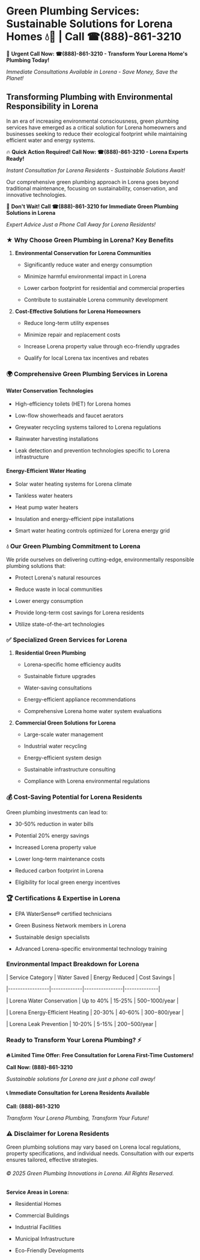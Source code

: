# Green Plumbing Services: Sustainable Solutions for Lorena Homes 💧🌿 | Call ☎(888)-861-3210

🚨 **Urgent Call Now: ☎(888)-861-3210 - Transform Your Lorena Home's Plumbing Today!**
*Immediate Consultations Available in Lorena - Save Money, Save the Planet!*

## Transforming Plumbing with Environmental Responsibility in Lorena

In an era of increasing environmental consciousness, green plumbing services have emerged as a critical solution for Lorena homeowners and businesses seeking to reduce their ecological footprint while maintaining efficient water and energy systems. 

🔥 **Quick Action Required! Call Now: ☎(888)-861-3210 - Lorena Experts Ready!**
*Instant Consultation for Lorena Residents - Sustainable Solutions Await!*

Our comprehensive green plumbing approach in Lorena goes beyond traditional maintenance, focusing on sustainability, conservation, and innovative technologies.

🚨 **Don't Wait! Call ☎(888)-861-3210 for Immediate Green Plumbing Solutions in Lorena**
*Expert Advice Just a Phone Call Away for Lorena Residents!*

### ★ Why Choose Green Plumbing in Lorena? Key Benefits

1. **Environmental Conservation for Lorena Communities** 
   - Significantly reduce water and energy consumption
   - Minimize harmful environmental impact in Lorena
   - Lower carbon footprint for residential and commercial properties
   - Contribute to sustainable Lorena community development

2. **Cost-Effective Solutions for Lorena Homeowners** 
   - Reduce long-term utility expenses
   - Minimize repair and replacement costs
   - Increase Lorena property value through eco-friendly upgrades
   - Qualify for local Lorena tax incentives and rebates

### 🌍 Comprehensive Green Plumbing Services in Lorena

#### Water Conservation Technologies
- High-efficiency toilets (HET) for Lorena homes
- Low-flow showerheads and faucet aerators
- Greywater recycling systems tailored to Lorena regulations
- Rainwater harvesting installations
- Leak detection and prevention technologies specific to Lorena infrastructure

#### Energy-Efficient Water Heating
- Solar water heating systems for Lorena climate
- Tankless water heaters
- Heat pump water heaters
- Insulation and energy-efficient pipe installations
- Smart water heating controls optimized for Lorena energy grid

### 💧 Our Green Plumbing Commitment to Lorena

We pride ourselves on delivering cutting-edge, environmentally responsible plumbing solutions that:
- Protect Lorena's natural resources
- Reduce waste in local communities
- Lower energy consumption
- Provide long-term cost savings for Lorena residents
- Utilize state-of-the-art technologies

### ✅ Specialized Green Services for Lorena

1. **Residential Green Plumbing**
   - Lorena-specific home efficiency audits
   - Sustainable fixture upgrades
   - Water-saving consultations
   - Energy-efficient appliance recommendations
   - Comprehensive Lorena home water system evaluations

2. **Commercial Green Solutions for Lorena**
   - Large-scale water management
   - Industrial water recycling
   - Energy-efficient system design
   - Sustainable infrastructure consulting
   - Compliance with Lorena environmental regulations

### 💰 Cost-Saving Potential for Lorena Residents

Green plumbing investments can lead to:
- 30-50% reduction in water bills
- Potential 20% energy savings
- Increased Lorena property value
- Lower long-term maintenance costs
- Reduced carbon footprint in Lorena
- Eligibility for local green energy incentives

### 🏆 Certifications & Expertise in Lorena

- EPA WaterSense® certified technicians
- Green Business Network members in Lorena
- Sustainable design specialists
- Advanced Lorena-specific environmental technology training

### Environmental Impact Breakdown for Lorena

| Service Category | Water Saved | Energy Reduced | Cost Savings |
|-----------------|-------------|----------------|--------------|
| Lorena Water Conservation | Up to 40% | 15-25% | $500-$1000/year |
| Lorena Energy-Efficient Heating | 20-30% | 40-60% | $300-$800/year |
| Lorena Leak Prevention | 10-20% | 5-15% | $200-$500/year |

### Ready to Transform Your Lorena Plumbing? ⚡

**🔥 Limited Time Offer: Free Consultation for Lorena First-Time Customers!**

**Call Now: (888)-861-3210**
*Sustainable solutions for Lorena are just a phone call away!*

#### 📞 Immediate Consultation for Lorena Residents Available

**Call: (888)-861-3210**
*Transform Your Lorena Plumbing, Transform Your Future!*

### ⚠️ Disclaimer for Lorena Residents

Green plumbing solutions may vary based on Lorena local regulations, property specifications, and individual needs. Consultation with our experts ensures tailored, effective strategies.

###### © 2025 Green Plumbing Innovations in Lorena. All Rights Reserved.

**Service Areas in Lorena:** 
- Residential Homes
- Commercial Buildings
- Industrial Facilities
- Municipal Infrastructure
- Eco-Friendly Developments